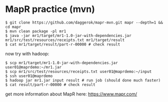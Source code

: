 MapR practice (mvn)
===================
    $ git clone https://github.com/daggerok/mapr-mvn.git mapr --depth=1 && cd mapr
    $ mvn clean package -pl mr1
    $ java -jar mr1/target/mr1-1.0-jar-with-dependencies.jar mr1/src/test/resources/receipts.txt mr1/target/result
    $ cat mr1/target/result/part-r-00000 # check result
    
now try with hadoop:

    $ scp mr1/target/mr1-1.0-jar-with-dependencies.jar user01@maprdemo:~/mr1.jar
    $ scp mr1/src/test/resources/receipts.txt user01@maprdemo:~/input
    $ ssh user01@maprdemo
    $ hadoop jar mr1.jar input result # run job (should done much faster)
    $ cat result/part-r-00000 # check result

get more information about MapR here: https://www.mapr.com/
